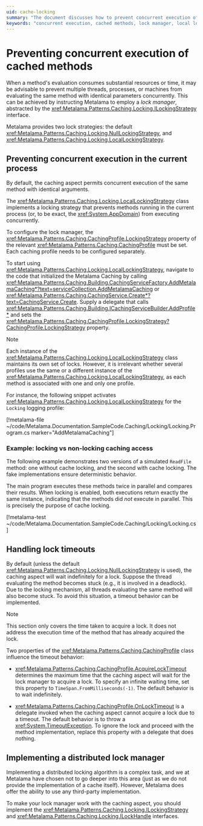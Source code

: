 ```yaml
---
uid: cache-locking
summary: "The document discusses how to prevent concurrent execution of cached methods in Metalama using a lock manager. It covers local and distributed lock strategies, handling lock timeouts, and implementing a distributed lock manager."
keywords: "concurrent execution, cached methods, lock manager, local lock strategy, distributed lock manager, Metalama, locking strategy, ILockingStrategy interface, CachingProfile, lock timeouts"
---
```

# Preventing concurrent execution of cached methods

When a method's evaluation consumes substantial resources or time, it may be advisable to prevent multiple threads, processes, or machines from evaluating the same method with identical parameters concurrently. This can be achieved by instructing Metalama to employ a _lock manager_, abstracted by the <xref:Metalama.Patterns.Caching.Locking.ILockingStrategy> interface.

Metalama provides two lock strategies: the default <xref:Metalama.Patterns.Caching.Locking.NullLockingStrategy>, and <xref:Metalama.Patterns.Caching.Locking.LocalLockingStrategy>.

## Preventing concurrent execution in the current process

By default, the caching aspect permits concurrent execution of the same method with identical arguments.

The <xref:Metalama.Patterns.Caching.Locking.LocalLockingStrategy> class implements a locking strategy that prevents methods running in the current process (or, to be exact, the <xref:System.AppDomain>) from executing concurrently.

To configure the lock manager, the <xref:Metalama.Patterns.Caching.CachingProfile.LockingStrategy> property of the relevant <xref:Metalama.Patterns.Caching.CachingProfile> must be set. Each caching profile needs to be configured separately.

To start using <xref:Metalama.Patterns.Caching.Locking.LocalLockingStrategy>, navigate to the code that initialized the Metalama Caching by calling <xref:Metalama.Patterns.Caching.Building.CachingServiceFactory.AddMetalamaCaching*?text=serviceCollection.AddMetalamaCaching> or <xref:Metalama.Patterns.Caching.CachingService.Create*?text=CachingService.Create>. Supply a delegate that calls <xref:Metalama.Patterns.Caching.Building.ICachingServiceBuilder.AddProfile*> and sets the <xref:Metalama.Patterns.Caching.CachingProfile.LockingStrategy?CachingProfile.LockingStrategy> property.

> [!NOTE]
> Each instance of the <xref:Metalama.Patterns.Caching.Locking.LocalLockingStrategy> class maintains its own set of locks. However, it is irrelevant whether several profiles use the same or a different instance of the <xref:Metalama.Patterns.Caching.Locking.LocalLockingStrategy>, as each method is associated with one and only one profile.

For instance, the following snippet activates <xref:Metalama.Patterns.Caching.Locking.LocalLockingStrategy> for the `Locking` logging profile:

[!metalama-file ~/code/Metalama.Documentation.SampleCode.Caching/Locking/Locking.Program.cs marker="AddMetalamaCaching"]

### Example: locking vs non-locking caching access

The following example demonstrates two versions of a simulated `ReadFile` method: one without cache locking, and the second with cache locking. The fake implementations ensure deterministic behavior.

The main program executes these methods twice in parallel and compares their results. When locking is enabled, both executions return exactly the same instance, indicating that the methods did _not_ execute in parallel. This is precisely the purpose of cache locking.

[!metalama-test ~/code/Metalama.Documentation.SampleCode.Caching/Locking/Locking.cs]

## Handling lock timeouts

By default (unless the default <xref:Metalama.Patterns.Caching.Locking.NullLockingStrategy> is used), the caching aspect will wait indefinitely for a lock. Suppose the thread evaluating the method becomes stuck (e.g., it is involved in a deadlock). Due to the locking mechanism, all threads evaluating the same method will also become stuck. To avoid this situation, a timeout behavior can be implemented.

> [!NOTE]
> This section only covers the time taken to acquire a lock. It does not address the execution time of the method that has already acquired the lock.

Two properties of the <xref:Metalama.Patterns.Caching.CachingProfile> class influence the timeout behavior:

* <xref:Metalama.Patterns.Caching.CachingProfile.AcquireLockTimeout> determines the maximum time that the caching aspect will wait for the lock manager to acquire a lock. To specify an infinite waiting time, set this property to `TimeSpan.FromMilliseconds(-1)`. The default behavior is to wait indefinitely.

* <xref:Metalama.Patterns.Caching.CachingProfile.OnLockTimeout> is a delegate invoked when the caching aspect cannot acquire a lock due to a timeout. The default behavior is to throw a <xref:System.TimeoutException>. To ignore the lock and proceed with the method implementation, replace this property with a delegate that does nothing.

## Implementing a distributed lock manager

Implementing a distributed locking algorithm is a complex task, and we at Metalama have chosen not to go deeper into this area (just as we do not provide the implementation of a cache itself). However, Metalama does offer the ability to use any third-party implementation.

To make your lock manager work with the caching aspect, you should implement the <xref:Metalama.Patterns.Caching.Locking.ILockingStrategy> and <xref:Metalama.Patterns.Caching.Locking.ILockHandle> interfaces.


